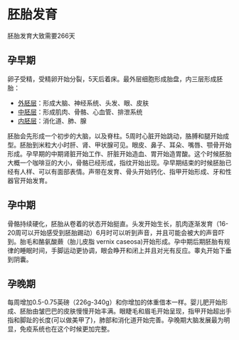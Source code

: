 # 胚胎发育

胚胎发育大致需要266天



## 孕早期

卵子受精，受精卵开始分裂，5天后着床。最外层细胞形成胎盘，内三层形成胚胎：

- [外胚层](https://zh.wikipedia.org/wiki/%E5%A4%96%E8%83%9A%E5%B1%82)：形成大脑、神经系统、头发、眼、皮肤
- [中胚层](https://zh.wikipedia.org/wiki/%E4%B8%AD%E8%83%9A%E5%B1%82)：形成肌肉、骨骼、心血管、排泄系统
- [内胚层](https://zh.wikipedia.org/wiki/%E5%86%85%E8%83%9A%E5%B1%82)：消化道、肺、腺

胚胎会先形成一个初步的大脑，以及脊柱。5周时心脏开始跳动，胳膊和腿开始成型。胚胎到米粒大小时肝、肾、甲状腺可见。眼皮、鼻子、耳朵、嘴唇、颚骨开始形成。孕早期的中期肾脏开始工作、肝脏开始造血、胃开始造胃酸。这个时候胚胎大概一个咖啡豆的大小，骨骼已经形成，指纹开始出现。孕早期结束的时候胚胎已经有人样、可以有面部表情。声带在发育、骨头开始钙化、指甲开始形成、牙和性器官开始发育。

## 孕中期

骨骼持续硬化，胚胎从卷着的状态开始挺直。头发开始生长，肌肉逐渐发育（16-20周可以开始感受到胚胎踢动）6月时可以听到声音，并且可能会被大的声音吓到。胎毛和酪氨酸蕨（胎儿皮脂 vernix caseosa)开始形成。孕中期后期胚胎有规律的睡眠时间，手脚运动更协调，眼会睁开和闭上并且对光有反应。睾丸开始下垂到阴囊。

## 孕晚期

每周增加0.5-0.75英磅（226g-340g）和你增加的体重借本一样。婴儿肥开始形成、胚胎由皱巴巴的皮肤慢慢开始丰满。眼睫毛和眉毛开始呈现，指甲开始超出手指和脚趾的长度(可以做美甲了)，肺部和消化道开始完善。孕晚期大脑发展最为明显，免疫系统也在这个时候更加完整。